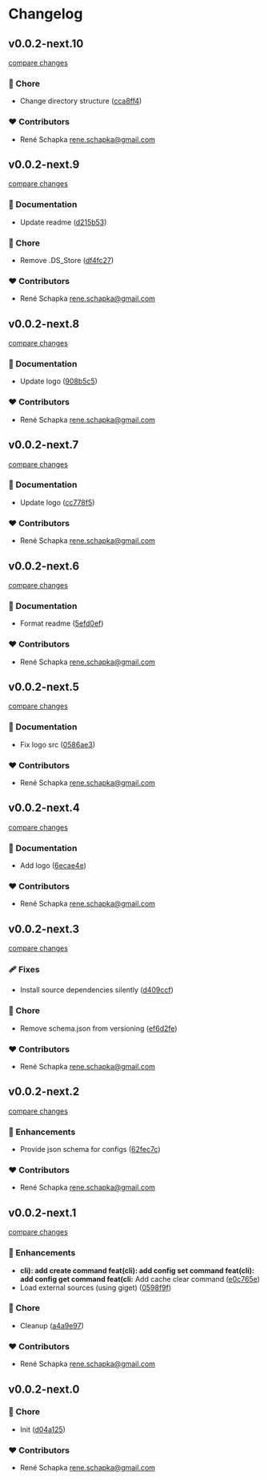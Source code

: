 # Changelog

## v0.0.2-next.10

[compare changes](https://github.com/schapka/fledge/compare/v0.0.2-next.9...v0.0.2-next.10)

### 🏡 Chore

- Change directory structure ([cca8ff4](https://github.com/schapka/fledge/commit/cca8ff4))

### ❤️ Contributors

- René Schapka <rene.schapka@gmail.com>

## v0.0.2-next.9

[compare changes](https://github.com/schapka/fledge/compare/v0.0.2-next.8...v0.0.2-next.9)

### 📖 Documentation

- Update readme ([d215b53](https://github.com/schapka/fledge/commit/d215b53))

### 🏡 Chore

- Remove .DS_Store ([df4fc27](https://github.com/schapka/fledge/commit/df4fc27))

### ❤️ Contributors

- René Schapka <rene.schapka@gmail.com>

## v0.0.2-next.8

[compare changes](https://github.com/schapka/fledge/compare/v0.0.2-next.7...v0.0.2-next.8)

### 📖 Documentation

- Update logo ([908b5c5](https://github.com/schapka/fledge/commit/908b5c5))

### ❤️ Contributors

- René Schapka <rene.schapka@gmail.com>

## v0.0.2-next.7

[compare changes](https://github.com/schapka/fledge/compare/v0.0.2-next.6...v0.0.2-next.7)

### 📖 Documentation

- Update logo ([cc778f5](https://github.com/schapka/fledge/commit/cc778f5))

### ❤️ Contributors

- René Schapka <rene.schapka@gmail.com>

## v0.0.2-next.6

[compare changes](https://github.com/schapka/fledge/compare/v0.0.2-next.5...v0.0.2-next.6)

### 📖 Documentation

- Format readme ([5efd0ef](https://github.com/schapka/fledge/commit/5efd0ef))

### ❤️ Contributors

- René Schapka <rene.schapka@gmail.com>

## v0.0.2-next.5

[compare changes](https://github.com/schapka/fledge/compare/v0.0.2-next.4...v0.0.2-next.5)

### 📖 Documentation

- Fix logo src ([0586ae3](https://github.com/schapka/fledge/commit/0586ae3))

### ❤️ Contributors

- René Schapka <rene.schapka@gmail.com>

## v0.0.2-next.4

[compare changes](https://github.com/schapka/fledge/compare/v0.0.2-next.3...v0.0.2-next.4)

### 📖 Documentation

- Add logo ([6ecae4e](https://github.com/schapka/fledge/commit/6ecae4e))

### ❤️ Contributors

- René Schapka <rene.schapka@gmail.com>

## v0.0.2-next.3

[compare changes](https://github.com/schapka/fledge/compare/v0.0.2-next.2...v0.0.2-next.3)

### 🩹 Fixes

- Install source dependencies silently ([d409ccf](https://github.com/schapka/fledge/commit/d409ccf))

### 🏡 Chore

- Remove schema.json from versioning ([ef6d2fe](https://github.com/schapka/fledge/commit/ef6d2fe))

### ❤️ Contributors

- René Schapka <rene.schapka@gmail.com>

## v0.0.2-next.2

[compare changes](https://github.com/schapka/fledge/compare/v0.0.2-next.1...v0.0.2-next.2)

### 🚀 Enhancements

- Provide json schema for configs ([62fec7c](https://github.com/schapka/fledge/commit/62fec7c))

### ❤️ Contributors

- René Schapka <rene.schapka@gmail.com>

## v0.0.2-next.1

[compare changes](https://github.com/schapka/fledge/compare/v0.0.2-next.0...v0.0.2-next.1)

### 🚀 Enhancements

- **cli): add create command feat(cli): add config set command feat(cli): add config get command feat(cli:** Add cache clear command ([e0c765e](https://github.com/schapka/fledge/commit/e0c765e))
- Load external sources (using giget) ([0598f9f](https://github.com/schapka/fledge/commit/0598f9f))

### 🏡 Chore

- Cleanup ([a4a9e97](https://github.com/schapka/fledge/commit/a4a9e97))

### ❤️ Contributors

- René Schapka <rene.schapka@gmail.com>

## v0.0.2-next.0

### 🏡 Chore

- Init ([d04a125](https://github.com/schapka/fledge/commit/d04a125))

### ❤️ Contributors

- René Schapka <rene.schapka@gmail.com>
